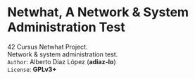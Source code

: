 # Netwhat, A Network & System Administration Test
42 Cursus Netwhat Project.\
Network &amp; system administration test.\
`Author`: Alberto Díaz López (**adiaz-lo**)\
`License`: **GPLv3+**
